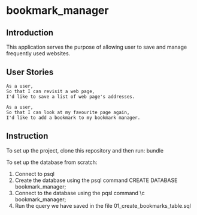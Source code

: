 # bookmark_manager

Introduction
-------

This application serves the purpose of allowing user to save and manage frequently used websites.

User Stories
----------

```
As a user,
So that I can revisit a web page,
I'd like to save a list of web page's addresses.

As a user,
So that I can look at my favourite page again,
I'd like to add a bookmark to my bookmark manager.
```

Instruction
-----
To set up the project, clone this repository and then run: bundle

To set up the database from scratch:
1. Connect to psql
2. Create the database using the psql command CREATE DATABASE bookmark_manager;
3. Connect to the database using the pqsl command \c bookmark_manager;
4. Run the query we have saved in the file 01_create_bookmarks_table.sql
